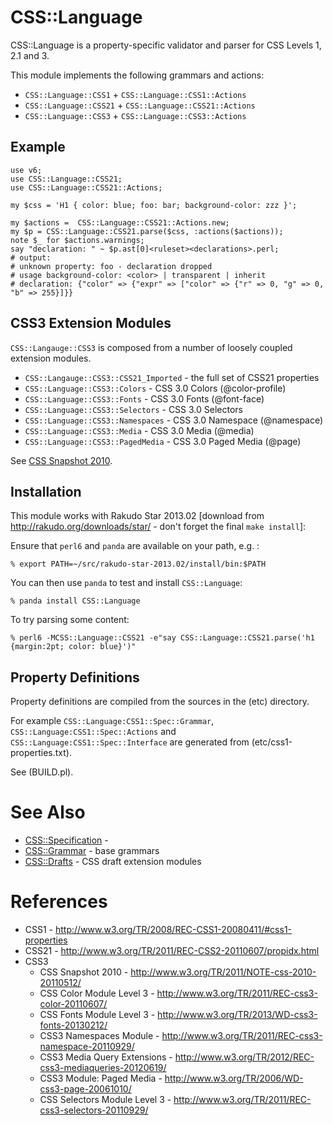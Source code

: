 CSS::Language
=============

CSS::Language is a property-specific validator and parser for CSS Levels 1, 2.1 and  3.

This module implements the following grammars and actions:

- `CSS::Language::CSS1` + `CSS::Language::CSS1::Actions`
- `CSS::Language::CSS21` + `CSS::Language::CSS21::Actions`
- `CSS::Language::CSS3` + `CSS::Language::CSS3::Actions`

Example
-------

    use v6;
    use CSS::Language::CSS21;
    use CSS::Language::CSS21::Actions;

    my $css = 'H1 { color: blue; foo: bar; background-color: zzz }';

    my $actions =  CSS::Language::CSS21::Actions.new;
    my $p = CSS::Language::CSS21.parse($css, :actions($actions));
    note $_ for $actions.warnings;
    say "declaration: " ~ $p.ast[0]<ruleset><declarations>.perl;
    # output:
    # unknown property: foo - declaration dropped
    # usage background-color: <color> | transparent | inherit
    # declaration: {"color" => {"expr" => ["color" => {"r" => 0, "g" => 0, "b" => 255}]}}

CSS3 Extension Modules
----------------------
`CSS::Langauge::CSS3` is composed from a number of loosely coupled extension modules.

- `CSS::Langauge::CSS3::CSS21_Imported` - the full set of CSS21 properties
- `CSS::Language::CSS3::Colors`     - CSS 3.0 Colors (@color-profile)
- `CSS::Language::CSS3::Fonts`      - CSS 3.0 Fonts (@font-face)
- `CSS::Language::CSS3::Selectors`  - CSS 3.0 Selectors
- `CSS::Language::CSS3::Namespaces` - CSS 3.0 Namespace (@namespace)
- `CSS::Language::CSS3::Media`      - CSS 3.0 Media (@media)
- `CSS::Language::CSS3::PagedMedia` - CSS 3.0 Paged Media (@page)

See [CSS Snapshot 2010](http://www.w3.org/TR/2011/NOTE-css-2010-20110512/).

Installation
------------
This module works with Rakudo Star 2013.02 [download from http://rakudo.org/downloads/star/ - don't forget the final `make install`]:

Ensure that `perl6` and `panda` are available on your path, e.g. :

    % export PATH=~/src/rakudo-star-2013.02/install/bin:$PATH

You can then use `panda` to test and install `CSS::Language`:

    % panda install CSS::Language

To try parsing some content:

    % perl6 -MCSS::Language::CSS21 -e"say CSS::Language::CSS21.parse('h1 {margin:2pt; color: blue}')"

Property Definitions
--------------------
Property definitions are compiled from the sources in the (etc) directory.

For example `CSS::Language:CSS1::Spec::Grammar`, `CSS::Language:CSS1::Spec::Actions` and `CSS::Language:CSS1::Spec::Interface` are generated from (etc/css1-properties.txt).

See (BUILD.pl).

See Also
========
- [CSS::Specification](https://github.com/p6-css/perl6-CSS-Specification) - 
- [CSS::Grammar](https://github.com/p6-css/perl6-CSS-Grammar) - base grammars
- [CSS::Drafts](https://github.com/p6-css/perl6-CSS-Drafts) - CSS draft extension modules

References
==========
- CSS1 - http://www.w3.org/TR/2008/REC-CSS1-20080411/#css1-properties
- CSS21 - http://www.w3.org/TR/2011/REC-CSS2-20110607/propidx.html
- CSS3
  - CSS Snapshot 2010 - http://www.w3.org/TR/2011/NOTE-css-2010-20110512/
  - CSS Color Module Level 3 - http://www.w3.org/TR/2011/REC-css3-color-20110607/
  - CSS Fonts Module Level 3 - http://www.w3.org/TR/2013/WD-css3-fonts-20130212/
  - CSS3 Namespaces Module - http://www.w3.org/TR/2011/REC-css3-namespace-20110929/
  - CSS3 Media Query Extensions - http://www.w3.org/TR/2012/REC-css3-mediaqueries-20120619/
  - CSS3 Module: Paged Media - http://www.w3.org/TR/2006/WD-css3-page-20061010/
  - CSS Selectors Module Level 3 - http://www.w3.org/TR/2011/REC-css3-selectors-20110929/


